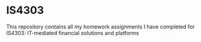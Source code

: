 # IS4303

This repository contains all my homework assignments I have completed for IS4303: IT-mediated financial solutions and platforms
